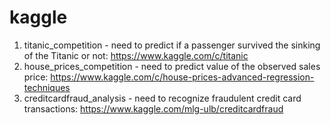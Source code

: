 # kaggle
1) titanic_competition - need to predict if a passenger survived the sinking of the Titanic or not: https://www.kaggle.com/c/titanic
2) house_prices_competition - need to predict value of the observed sales price: https://www.kaggle.com/c/house-prices-advanced-regression-techniques
3) creditcardfraud_analysis - need to recognize fraudulent credit card transactions: https://www.kaggle.com/mlg-ulb/creditcardfraud